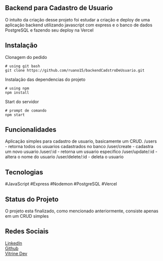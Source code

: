 ## Backend para Cadastro de Usuario

O intuito da criação desse projeto foi estudar a criação e deploy de uma aplicação backend utilizando javascript com express e o banco de dados PostgreSQL e fazendo seu deploy na Vercel

## Instalação

Clonagem do pedido

```Clonar o projeto
# using git bash
git clone https://github.com/ruano15/backendCadstroDeUsuario.git
```

Instalação das dependencias do projeto

```instalar as dependencias
# using npm
npm install
```

Start do servidor

```
# prompt de comando
npm start
```

## Funcionalidades

Aplicação simples para cadastro de usuario, basicamente um CRUD.
/users - retorna todos os usuarios cadastrados no banco
/user/create - cadastra um novo usuario
/user/:id - retorna um usuario especifico
/user/update/:id - altera o nome do usuario
/user/delete/:id - deleta o usuario

## Tecnologias

#JavaScript #Express #Nodemon #PostgreSQL #Vercel

## Status do Projeto

O projeto esta finalizado, como mencionado anteriormente, consiste apenas em um CRUD simples

## Redes Sociais

[LinkedIn](https://www.linkedin.com/in/lucasruano/)<br/>
[Github](https://github.com/ruano15)<br/>
[Vitrine Dev](https://cursos.alura.com.br/vitrinedev/lucas-ruano15)<br/>

